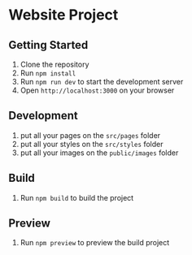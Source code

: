 # Website Project

## Getting Started
1. Clone the repository
2. Run `npm install`
3. Run `npm run dev` to start the development server
4. Open `http://localhost:3000` on your browser

## Development
1. put all your pages on the `src/pages` folder
2. put all your styles on the `src/styles` folder
3. put all your images on the `public/images` folder

## Build
1. Run `npm build` to build the project

## Preview
1. Run `npm preview` to preview the build project